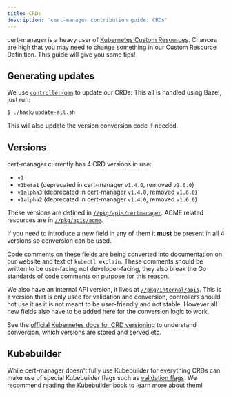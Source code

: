 ```yaml
---
title: CRDs
description: 'cert-manager contribution guide: CRDs'
---
```


cert-manager is a heavy user of [Kubernetes Custom Resources](https://kubernetes.io/docs/concepts/extend-kubernetes/api-extension/custom-resources/).
Chances are high that you may need to change something in our Custom Resource Definition. This guide will give you some tips!

## Generating updates

We use [`controller-gen`](https://book.kubebuilder.io/reference/controller-gen.html) to update our CRDs.
This all is handled using Bazel, just run:
```bash
$ ./hack/update-all.sh
```

This will also update the version conversion code if needed.

## Versions

cert-manager currently has 4 CRD versions in use:

- `v1`
- `v1beta1` (deprecated in cert-manager `v1.4.0`, removed `v1.6.0`)
- `v1alpha3` (deprecated in cert-manager `v1.4.0`, removed `v1.6.0`)
- `v1alpha2` (deprecated in cert-manager `v1.4.0`, removed `v1.6.0`)

These versions are defined in [`//pkg/apis/certmanager`](https://github.com/jetstack/cert-manager/tree/master/pkg/apis/certmanager). ACME related resources are in [`//pkg/apis/acme`](https://github.com/jetstack/cert-manager/tree/master/pkg/apis/certmanager).

If you need to introduce a new field in any of them it **must** be present in all 4 versions so conversion can be used.

Code comments on these fields are being converted into documentation on our website and text of `kubectl explain`.
These comments should be written to be user-facing not developer-facing, they also break the Go standards of code comments on purpose for this reason.

We also have an internal API version, it lives at [`//pkg/internal/apis`](https://github.com/jetstack/cert-manager/tree/master/pkg/internal/apis).
This is a version that is only used for validation and conversion, controllers should not use it as it is not meant to be user-friendly and not stable.
However all new fields also have to be added here for the conversion logic to work.

See the [official Kubernetes docs for CRD versioning](https://kubernetes.io/docs/tasks/extend-kubernetes/custom-resources/custom-resource-definition-versioning/) to understand conversion, which versions are stored and served etc.


## Kubebuilder

While cert-manager doesn't fully use Kubebuilder for everything CRDs can make use of special Kubebuilder flags such as [validation flags](https://book.kubebuilder.io/reference/markers/crd-validation.html). We recommend reading the Kubebuilder book to learn more about them!
